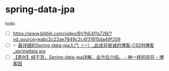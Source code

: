 # spring-data-jpa

todo


- [ ] https://www.bilibili.com/video/BV1hE411s72B/?vd_source=eabc2c22ae7849c2c4f31815da49f209
- [ ] ✨ [最详细的Spring-data-jpa入门（一）_此成非彼诚的博客-CSDN博客_springdata jpa](https://blog.csdn.net/qq_42495847/article/details/107991361)
- [ ] [【原创】纯干货，Spring-data-jpa详解，全方位介绍。 - 神一样的存在 - 博客园](https://www.cnblogs.com/dreamroute/p/5173896.html)
